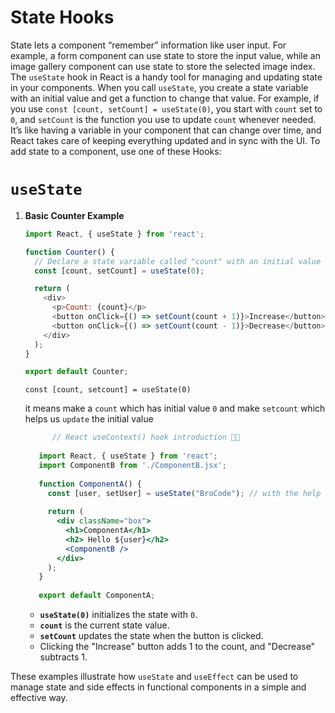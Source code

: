 # State Hooks 
State lets a component “remember” information like user input. For example, a form component can use state to store the input value, while an image gallery component can use state to store the selected image index.
The `useState` hook in React is a handy tool for managing and updating state in your components. When you call `useState`, you create a state variable with an initial value and get a function to change that value. For example, if you use `const [count, setCount] = useState(0)`, you start with `count` set to `0`, and `setCount` is the function you use to update `count` whenever needed. It’s like having a variable in your component that can change over time, and React takes care of keeping everything updated and in sync with the UI.
To add state to a component, use one of these Hooks:


# **`useState`**


1. **Basic Counter Example**

   ```javascript
   import React, { useState } from 'react';

   function Counter() {
     // Declare a state variable called "count" with an initial value of 0
     const [count, setCount] = useState(0);

     return (
       <div>
         <p>Count: {count}</p>
         <button onClick={() => setCount(count + 1)}>Increase</button>
         <button onClick={() => setCount(count - 1)}>Decrease</button>
       </div>
     );
   }

   export default Counter;
   ```
   `const [count, setcount] = useState(0)`
   
   it means make a `count` which has initial value `0` and make `setcount` which helps us `update` the initial value
   ```jsx
         // React useContext() hook introduction 🧑‍💻
      
      import React, { useState } from 'react';
      import ComponentB from './ComponentB.jsx';
      
      function ComponentA() {
        const [user, setUser] = useState("BroCode"); // with the help of `setuser` we can set variables anytime in the code where as with `user` we already defined the variable as `brocode`.
      
        return (
          <div className="box">
            <h1>ComponentA</h1>
            <h2> Hello ${user}</h2>
            <ComponentB />
          </div>
        );
      }
      
      export default ComponentA;
      ```
   - **`useState(0)`** initializes the state with `0`.
   - **`count`** is the current state value.
   - **`setCount`** updates the state when the button is clicked.
   - Clicking the "Increase" button adds 1 to the count, and "Decrease" subtracts 1.


These examples illustrate how `useState` and `useEffect` can be used to manage state and side effects in functional components in a simple and effective way.



